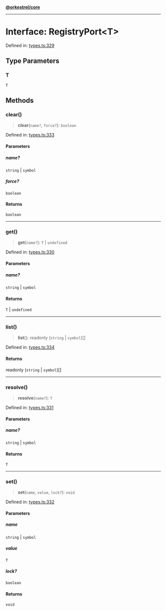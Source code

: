[**@orkestrel/core**](../index.md)

***

# Interface: RegistryPort\<T\>

Defined in: [types.ts:329](https://github.com/orkestrel/core/blob/cbe5b2d7b027ca6f0f1301ef32750afb69b4764b/src/types.ts#L329)

## Type Parameters

### T

`T`

## Methods

### clear()

> **clear**(`name?`, `force?`): `boolean`

Defined in: [types.ts:333](https://github.com/orkestrel/core/blob/cbe5b2d7b027ca6f0f1301ef32750afb69b4764b/src/types.ts#L333)

#### Parameters

##### name?

`string` | `symbol`

##### force?

`boolean`

#### Returns

`boolean`

***

### get()

> **get**(`name?`): `T` \| `undefined`

Defined in: [types.ts:330](https://github.com/orkestrel/core/blob/cbe5b2d7b027ca6f0f1301ef32750afb69b4764b/src/types.ts#L330)

#### Parameters

##### name?

`string` | `symbol`

#### Returns

`T` \| `undefined`

***

### list()

> **list**(): readonly (`string` \| `symbol`)[]

Defined in: [types.ts:334](https://github.com/orkestrel/core/blob/cbe5b2d7b027ca6f0f1301ef32750afb69b4764b/src/types.ts#L334)

#### Returns

readonly (`string` \| `symbol`)[]

***

### resolve()

> **resolve**(`name?`): `T`

Defined in: [types.ts:331](https://github.com/orkestrel/core/blob/cbe5b2d7b027ca6f0f1301ef32750afb69b4764b/src/types.ts#L331)

#### Parameters

##### name?

`string` | `symbol`

#### Returns

`T`

***

### set()

> **set**(`name`, `value`, `lock?`): `void`

Defined in: [types.ts:332](https://github.com/orkestrel/core/blob/cbe5b2d7b027ca6f0f1301ef32750afb69b4764b/src/types.ts#L332)

#### Parameters

##### name

`string` | `symbol`

##### value

`T`

##### lock?

`boolean`

#### Returns

`void`
